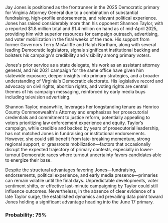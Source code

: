 Jay Jones is positioned as the frontrunner in the 2025 Democratic primary for Virginia Attorney General due to a combination of substantial fundraising, high-profile endorsements, and relevant political experience. Jones has raised considerably more than his opponent Shannon Taylor, with a reported $1.8 million total and $1.4 million on hand as of mid-April 2025, providing him with superior resources for campaign outreach, advertising, and voter mobilization in the final weeks of the race. His support from former Governors Terry McAuliffe and Ralph Northam, along with several leading Democratic legislators, signals significant institutional backing and bolsters his campaign's credibility and visibility among primary voters.

Jones's prior service as a state delegate, his work as an assistant attorney general, and his 2021 campaign for the same office have given him statewide exposure, deeper insights into primary strategies, and a broader understanding of Virginia's Democratic electorate. His legislative record and advocacy on civil rights, abortion rights, and voting rights are central themes of his campaign messaging, reinforced by early media buys including television advertising.

Shannon Taylor, meanwhile, leverages her longstanding tenure as Henrico County Commonwealth's Attorney and emphasizes her prosecutorial credentials and commitment to justice reform, potentially appealing to voters prioritizing law enforcement experience and equity. Taylor’s campaign, while credible and backed by years of prosecutorial leadership, has not matched Jones in fundraising or institutional endorsements. However, she could still benefit from late-breaking momentum, strong regional support, or grassroots mobilization—factors that occasionally disrupt the expected trajectory of primary contests, especially in lower-turnout Democratic races where turnout uncertainty favors candidates able to energize their base.

Despite the structural advantages favoring Jones—fundraising, endorsements, political experience, and early media presence—primaries can remain volatile until the final days. Unpredictable developments, voter sentiment shifts, or effective last-minute campaigning by Taylor could still influence outcomes. Nevertheless, in the absence of clear evidence of a late Taylor surge, the established dynamics and prevailing data point toward Jones holding a significant advantage heading into the June 17 primary.

### Probability: 75%
